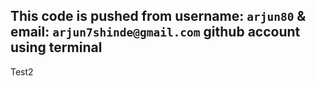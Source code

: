 ## This code is pushed from **username:** **`arjun80`** & **email:** **`arjun7shinde@gmail.com`** github account using terminal

Test2
